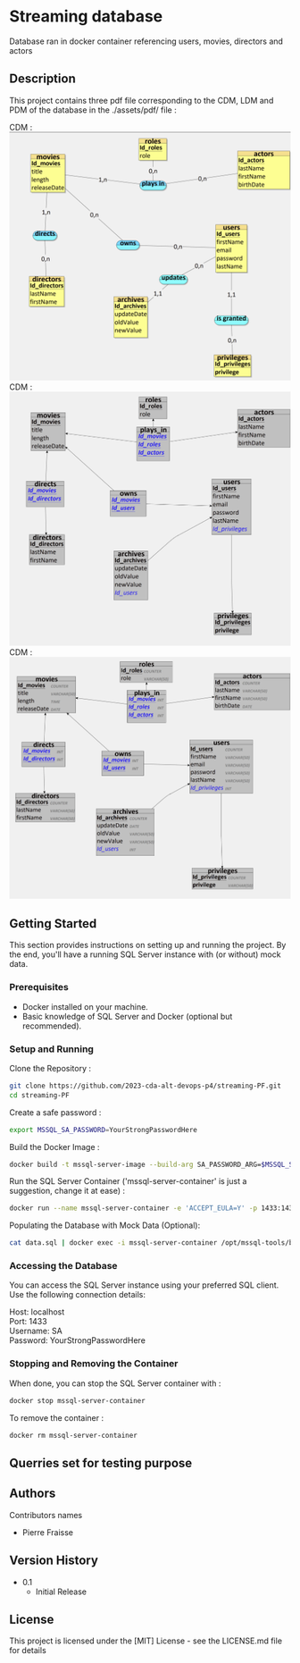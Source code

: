 # Streaming database

Database ran in docker container referencing users, movies, directors and actors

## Description

This project contains three pdf file corresponding to the CDM, LDM and PDM of the database in the ./assets/pdf/ file :

CDM :
![CDM image](./assets/images/MCD.png)
CDM :
![LDM image](./assets/images/MLD.png)
CDM :
![PDM image](./assets/images/MPD.png)

## Getting Started

This section provides instructions on setting up and running the project. By the end, you'll have a running SQL Server instance with (or without) mock data.

### Prerequisites
* Docker installed on your machine.
* Basic knowledge of SQL Server and Docker (optional but recommended).

### Setup and Running

Clone the Repository :
```bash
git clone https://github.com/2023-cda-alt-devops-p4/streaming-PF.git
cd streaming-PF
```

Create a safe password :
```bash
export MSSQL_SA_PASSWORD=YourStrongPasswordHere
```

Build the Docker Image :
```bash
docker build -t mssql-server-image --build-arg SA_PASSWORD_ARG=$MSSQL_SA_PASSWORD .
```

Run the SQL Server Container ('mssql-server-container' is just a suggestion, change it at ease) :
```bash
docker run --name mssql-server-container -e 'ACCEPT_EULA=Y' -p 1433:1433 -d mssql-server-image
```

Populating the Database with Mock Data (Optional):
```bash
cat data.sql | docker exec -i mssql-server-container /opt/mssql-tools/bin/sqlcmd -U SA -P $MSSQL_SA_PASSWORD
```

### Accessing the Database
You can access the SQL Server instance using your preferred SQL client. Use the following connection details:

Host: localhost<br>
Port: 1433<br>
Username: SA<br>
Password: YourStrongPasswordHere

### Stopping and Removing the Container

When done, you can stop the SQL Server container with :
```bash
docker stop mssql-server-container
```

To remove the container :
```bash
docker rm mssql-server-container
```

## Querries set for testing purpose



## Authors

Contributors names

* Pierre Fraisse

## Version History

* 0.1
    * Initial Release

## License

This project is licensed under the [MIT] License - see the LICENSE.md file for details